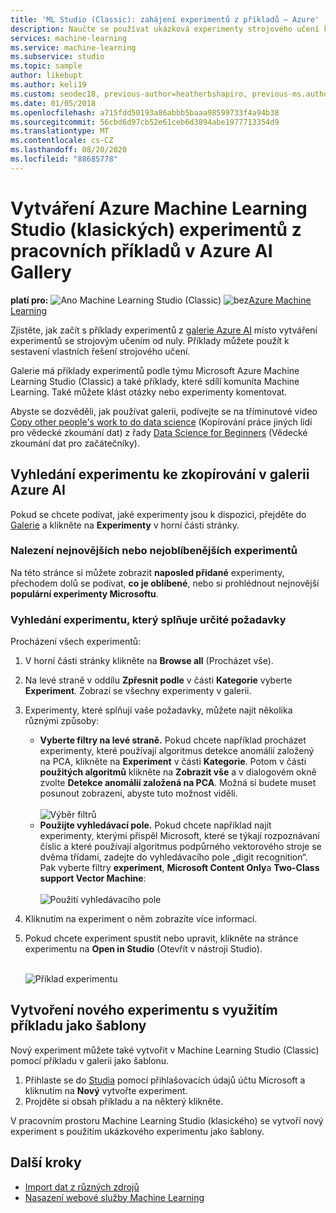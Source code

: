 ```yaml
---
title: 'ML Studio (Classic): zahájení experimentů z příkladů – Azure'
description: Naučte se používat ukázková experimenty strojového učení k vytváření nových experimentů s Azure AI Gallery a Azure Machine Learning Studio (Classic).
services: machine-learning
ms.service: machine-learning
ms.subservice: studio
ms.topic: sample
author: likebupt
ms.author: keli19
ms.custom: seodec18, previous-author=heatherbshapiro, previous-ms.author=hshapiro
ms.date: 01/05/2018
ms.openlocfilehash: a715fdd50193a86abbb5baaa98599733f4a94b38
ms.sourcegitcommit: 56cbd6d97cb52e61ceb6d3894abe1977713354d9
ms.translationtype: MT
ms.contentlocale: cs-CZ
ms.lasthandoff: 08/20/2020
ms.locfileid: "88685778"
---
```

# <a name="create-azure-machine-learning-studio-classic-experiments-from-working-examples-in-azure-ai-gallery"></a>Vytváření Azure Machine Learning Studio (klasických) experimentů z pracovních příkladů v Azure AI Gallery

**platí pro:** ![ Ano ](../../../includes/media/aml-applies-to-skus/yes.png) Machine Learning Studio (Classic) ![ bez](../../../includes/media/aml-applies-to-skus/no.png)[Azure Machine Learning](../compare-azure-ml-to-studio-classic.md)  




Zjistěte, jak začít s příklady experimentů z [galerie Azure AI](https://gallery.azure.ai/) místo vytváření experimentů se strojovým učením od nuly. Příklady můžete použít k sestavení vlastních řešení strojového učení.

Galerie má příklady experimentů podle týmu Microsoft Azure Machine Learning Studio (Classic) a také příklady, které sdílí komunita Machine Learning. Také můžete klást otázky nebo experimenty komentovat.

Abyste se dozvěděli, jak používat galerii, podívejte se na tříminutové video [Copy other people's work to do data science](data-science-for-beginners-copy-other-peoples-work-to-do-data-science.md) (Kopírování práce jiných lidí pro vědecké zkoumání dat) z řady [Data Science for Beginners](data-science-for-beginners-the-5-questions-data-science-answers.md) (Vědecké zkoumání dat pro začátečníky).



## <a name="find-an-experiment-to-copy-in-azure-ai-gallery"></a>Vyhledání experimentu ke zkopírování v galerii Azure AI
Pokud se chcete podívat, jaké experimenty jsou k dispozici, přejděte do [Galerie](https://gallery.azure.ai/) a klikněte na **Experimenty** v horní části stránky.

### <a name="find-the-newest-or-most-popular-experiments"></a>Nalezení nejnovějších nebo nejoblíbenějších experimentů
Na této stránce si můžete zobrazit **naposled přidané** experimenty, přechodem dolů se podívat, **co je oblíbené**, nebo si prohlédnout nejnovější **populární experimenty Microsoftu**.

### <a name="look-for-an-experiment-that-meets-specific-requirements"></a>Vyhledání experimentu, který splňuje určité požadavky
Procházení všech experimentů:

1. V horní části stránky klikněte na **Browse all** (Procházet vše).
2. Na levé straně v oddílu **Zpřesnit podle** v části **Kategorie** vyberte **Experiment**. Zobrazí se všechny experimenty v galerii.
3. Experimenty, které splňují vaše požadavky, můžete najít několika různými způsoby:
   * **Vyberte filtry na levé straně.** Pokud chcete například procházet experimenty, které používají algoritmus detekce anomálií založený na PCA, klikněte na **Experiment** v části **Kategorie**. Potom v části **použitých algoritmů** klikněte na **Zobrazit vše** a v dialogovém okně zvolte **Detekce anomálií založená na PCA**. Možná si budete muset posunout zobrazení, abyste tuto možnost viděli.<br></br>
     ![Výběr filtrů](./media/sample-experiments/choose-an-algorithm.png)
   * **Použijte vyhledávací pole.** Pokud chcete například najít experimenty, kterými přispěl Microsoft, které se týkají rozpoznávaní číslic a které používají algoritmus podpůrného vektorového stroje se dvěma třídami, zadejte do vyhledávacího pole „digit recognition“. Pak vyberte filtry **experiment**, **Microsoft Content Only**a **Two-Class support Vector Machine**:<br></br>
     ![Použití vyhledávacího pole](./media/sample-experiments/search-for-experiments.png)
4. Kliknutím na experiment o něm zobrazíte více informací.
5. Pokud chcete experiment spustit nebo upravit, klikněte na stránce experimentu na **Open in Studio** (Otevřít v nástroji Studio). <br></br>

    ![Příklad experimentu](./media/sample-experiments/example-experiment.png)

## <a name="create-a-new-experiment-using-an-example-as-a-template"></a>Vytvoření nového experimentu s využitím příkladu jako šablony
Nový experiment můžete také vytvořit v Machine Learning Studio (Classic) pomocí příkladu v galerii jako šablonu.

1. Přihlaste se do [Studia](https://studio.azureml.net) pomocí přihlašovacích údajů účtu Microsoft a kliknutím na **Nový** vytvořte experiment.
2. Projděte si obsah příkladu a na některý klikněte.

V pracovním prostoru Machine Learning Studio (klasického) se vytvoří nový experiment s použitím ukázkového experimentu jako šablony.

## <a name="next-steps"></a>Další kroky
* [Import dat z různých zdrojů](import-data.md)
* [Nasazení webové služby Machine Learning](deploy-a-machine-learning-web-service.md)
